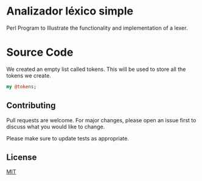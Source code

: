 # Analizador léxico simple
Perl Program to Illustrate the functionality and implementation of a lexer.

# Source Code
We created an empty list called tokens. This will be used to store all the tokens we create.
```perl
my @tokens;  
```



## Contributing
Pull requests are welcome. For major changes, please open an issue first to discuss what you would like to change.

Please make sure to update tests as appropriate.

## License
[MIT](https://choosealicense.com/licenses/mit/)
